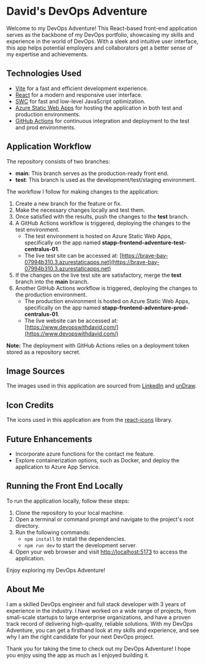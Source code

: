 # David's DevOps Adventure

Welcome to my DevOps Adventure! This React-based front-end application serves as the backbone of my DevOps portfolio, showcasing my skills and experience in the world of DevOps. With a sleek and intuitive user interface, this app helps potential employers and collaborators get a better sense of my expertise and achievements.

## Technologies Used

- [Vite](https://vitejs.dev/) for a fast and efficient development experience.
- [React](https://reactjs.org/) for a modern and responsive user interface.
- [SWC](https://swc.rs/) for fast and low-level JavaScript optimization.
- [Azure Static Web Apps](https://azure.microsoft.com/en-us/services/app-service/static/) for hosting the application in both test and production environments.
- [GitHub Actions](https://docs.github.com/en/actions) for continuous integration and deployment to the test and prod environments.

## Application Workflow

The repository consists of two branches:

- **main**: This branch serves as the production-ready front end.
- **test**: This branch is used as the development/test/staging environment.

The workflow I follow for making changes to the application:

1. Create a new branch for the feature or fix.
2. Make the necessary changes locally and test them.
3. Once satisfied with the results, push the changes to the **test** branch.
4. A GitHub Actions workflow is triggered, deploying the changes to the test environment.
   - The test environment is hosted on Azure Static Web Apps, specifically on the app named **stapp-frontend-adventure-test-centralus-01**.
   - The live test site can be accessed at: [https://brave-bay-07994b310.3.azurestaticapps.net](https://brave-bay-07994b310.3.azurestaticapps.net)
5. If the changes on the live test site are satisfactory, merge the **test** branch into the **main** branch.
6. Another GitHub Actions workflow is triggered, deploying the changes to the production environment.
   - The production environment is hosted on Azure Static Web Apps, specifically on the app named **stapp-frontend-adventure-prod-centralus-01**.
   - The live website can be accessed at: [https://www.devopswithdavid.com/](https://www.devopswithdavid.com/)

**Note:** The deployment with GitHub Actions relies on a deployment token stored as a repository secret.

## Image Sources

The images used in this application are sourced from [LinkedIn](https://www.linkedin.com) and [unDraw](https://undraw.co/).

## Icon Credits

The icons used in this application are from the [react-icons](https://react-icons.github.io/react-icons/) library.

## Future Enhancements

- Incorporate azure functions for the contact me feature.
- Explore containerization options, such as Docker, and deploy the application to Azure App Service.

## Running the Front End Locally

To run the application locally, follow these steps:

1. Clone the repository to your local machine.
2. Open a terminal or command prompt and navigate to the project's root directory.
3. Run the following commands:
   - `npm install` to install the dependencies.
   - `npm run dev` to start the development server.
4. Open your web browser and visit [http://localhost:5173](http://localhost:5173) to access the application.

Enjoy exploring my DevOps Adventure!

## About Me

I am a skilled DevOps engineer and full stack developer with 3 years of experience in the industry. I have worked on a wide range of projects, from small-scale startups to large enterprise organizations, and have a proven track record of delivering high-quality, reliable solutions. With my DevOps Adventure, you can get a firsthand look at my skills and experience, and see why I am the right candidate for your next DevOps project.

Thank you for taking the time to check out my DevOps Adventure! I hope you enjoy using the app as much as I enjoyed building it.
